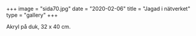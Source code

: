 +++
image = "sida70.jpg"
date = "2020-02-06"
title = "Jagad i nätverket"
type = "gallery"
+++

Akryl på duk, 32 x 40 cm.
